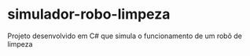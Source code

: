 # simulador-robo-limpeza
Projeto desenvolvido em C# que simula o funcionamento de um robô de limpeza
